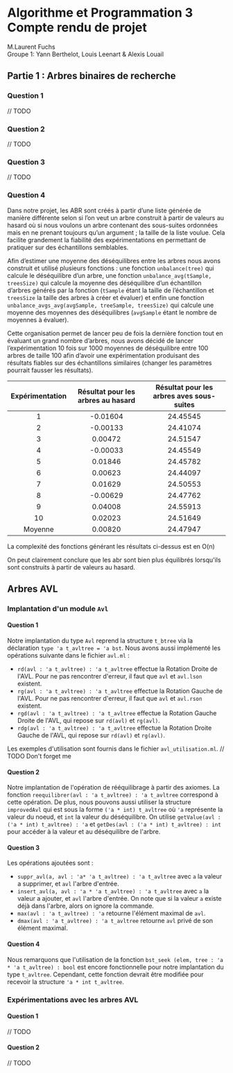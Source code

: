 # Algorithme et Programmation 3 </br> Compte rendu de projet

M.Laurent Fuchs</br>
Groupe 1: Yann Berthelot, Louis Leenart & Alexis Louail
## Partie 1 : Arbres binaires de recherche
### Question 1
// TODO
### Question 2
// TODO
### Question 3
// TODO
### Question 4
Dans notre projet, les ABR sont créés à partir d’une liste générée de manière différente selon si l’on veut un arbre construit à partir de valeurs au hasard où si nous voulons un arbre contenant des sous-suites ordonnées mais en ne prenant toujours qu’un argument ; la taille de la liste voulue. Cela facilite grandement la fiabilité des expérimentations en permettant de pratiquer sur des échantillons semblables.

Afin d’estimer une moyenne des déséquilibres entre les arbres nous avons construit et utilisé plusieurs fonctions : une fonction `unbalance(tree)` qui calcule le déséquilibre d’un arbre, une fonction `unbalance_avg(tSample, treesSize)` qui calcule la moyenne des déséquilibre d’un échantillon d’arbres générés par la fonction (`tSample` étant la taille de l’échantillon et `treesSize` la taille des arbres à créer et évaluer) et enfin une fonction `unbalance_avgs_avg(avgSample, treeSample, treesSize)` qui calcule une moyenne des moyennes des déséquilibres (`avgSample` étant le nombre de moyennes à évaluer).

Cette organisation permet de lancer peu de fois la dernière fonction tout en évaluant un grand nombre d’arbres, nous avons décidé de lancer l’expérimentation 10 fois sur 1000 moyennes de déséquilibre entre 100 arbres de taille 100 afin d’avoir une expérimentation produisant des résultats fiables sur des échantillons similaires (changer les paramètres pourrait fausser les résultats).

|	Expérimentation	|	Résultat pour les arbres au hasard	|	Résultat pour les arbres aves sous-suites	|
| :-------------------------:	|:------------------------------------------:	| :------------------------------------------------:	|
|		1		|		    -0.01604			|			24.45545			|
|		2		|		    -0.00133			|			24.41074			|
|		3		|		     0.00472			|			24.51547			|
|		4		|		    -0.00033			|			24.45549			|
|		5		|		     0.01846			|			24.45782			|
|		6		|		     0.00623			|			24.44097			|
|		7		|		     0.01629			|			24.50553			|
|		8		|		    -0.00629			|			24.47762			|
|		9		|		     0.04008			|			24.55913			|
|	       10		|		     0.02023			|			24.51649			|
|	     Moyenne		|		     0.00820			|			24.47947			|

La complexité des fonctions générant les résultats ci-dessus est en O(n)

On peut clairement conclure que les abr sont bien plus équilibrés lorsqu'ils sont construits à partir de valeurs au hasard.


## Arbres AVL
### Implantation d'un module `Avl`
#### Question 1
Notre implantation du type `Avl` reprend la structure `t_btree` via la déclaration `type 'a t_avltree = 'a bst`. Nous avons aussi implémenté les opérations suivante dans le fichier `avl.ml` : 
- `rd(avl : 'a t_avltree) : 'a t_avltree` effectue la Rotation Droite de l'AVL. Pour ne pas rencontrer d'erreur, il faut que `avl` et `avl.lson` existent.
- `rg(avl : 'a t_avltree) : 'a t_avltree` effectue la Rotation Gauche de l'AVL. Pour ne pas rencontrer d'erreur, il faut que `avl` et `avl.rson` existent.
- `rgd(avl : 'a t_avltree) : 'a t_avltree` effectue la Rotation Gauche Droite de l'AVL, qui repose sur `rd(avl)` et `rg(avl)`.
- `rdg(avl : 'a t_avltree) : 'a t_avltree` effectue la Rotation Droite Gauche de l'AVL, qui repose sur `rd(avl)` et `rg(avl)`.

Les exemples d'utilisation sont fournis dans le fichier `avl_utilisation.ml`. // TODO Don't forget me 
#### Question 2
Notre implantation de l'opération de rééquilibrage à partir des axiomes. La fonction `reequilibrer(avl : 'a t_avltree) : 'a t_avltree` correspond à cette opération. De plus, nous pouvons aussi utiliser la structure `improvedAvl` qui est sous la forme `('a * int) t_avltree` où `'a` représente la valeur du noeud, et `int` la valeur du déséquilibre. On utilise `getValue(avl : ('a * int) t_avltree) : 'a` et `getDes(avl : ('a * int) t_avltree) : int` pour accéder à la valeur et au déséquilibre de l'arbre.
#### Question 3
Les opérations ajoutées sont : 
- `suppr_avl(a, avl : 'a* 'a t_avltree) : 'a t_avltree` avec `a` la valeur a supprimer, et `avl` l'arbre d'entrée.
- `insert_avl(a, avl : 'a * 'a t_avltree) : 'a t_avltree` avec `a` la valeur a ajouter, et `avl` l'arbre d'entrée. On note que si la valeur `a` existe déjà dans l'arbre, alors on ignore la commande.
- `max(avl : 'a t_avltree) : 'a` retourne l'élément maximal de `avl`.
- `dmax(avl : 'a t_avltree) : 'a t_avltree` retourne `avl` privé de son élément maximal.
#### Question 4
Nous remarquons que l'utilisation de la fonction `bst_seek (elem, tree : 'a * 'a t_avltree) : bool` est encore fonctionnelle pour notre implantation du type `t_avltree`. Cependant, cette fonction devrait être modifiée pour recevoir la structure `'a * int t_avltree`.
### Expérimentations avec les arbres AVL
#### Question 1
// TODO
#### Question 2
// TODO